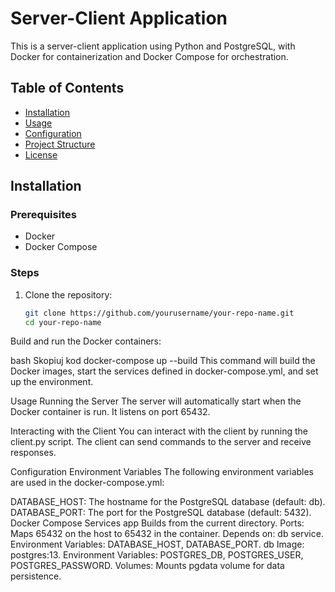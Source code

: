 # Server-Client Application

This is a server-client application using Python and PostgreSQL, with Docker for containerization and Docker Compose for orchestration.

## Table of Contents
- [Installation](#installation)
- [Usage](#usage)
- [Configuration](#configuration)
- [Project Structure](#project-structure)
- [License](#license)

## Installation

### Prerequisites
- Docker
- Docker Compose

### Steps

1. Clone the repository:
   ```bash
   git clone https://github.com/yourusername/your-repo-name.git
   cd your-repo-name
Build and run the Docker containers:

bash
Skopiuj kod
docker-compose up --build
This command will build the Docker images, start the services defined in docker-compose.yml, and set up the environment.

Usage
Running the Server
The server will automatically start when the Docker container is run. It listens on port 65432.

Interacting with the Client
You can interact with the client by running the client.py script. The client can send commands to the server and receive responses.

Configuration
Environment Variables
The following environment variables are used in the docker-compose.yml:

DATABASE_HOST: The hostname for the PostgreSQL database (default: db).
DATABASE_PORT: The port for the PostgreSQL database (default: 5432).
Docker Compose Services
app
Builds from the current directory.
Ports: Maps 65432 on the host to 65432 in the container.
Depends on: db service.
Environment Variables: DATABASE_HOST, DATABASE_PORT.
db
Image: postgres:13.
Environment Variables: POSTGRES_DB, POSTGRES_USER, POSTGRES_PASSWORD.
Volumes: Mounts pgdata volume for data persistence.
